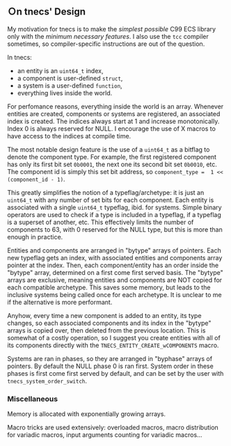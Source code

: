 
## Ｏn tnecs' Design

My motivation for tnecs is to make the _simplest possible_ C99 ECS library only with the _minimum necessary features_.
I also use the ```tcc``` compiler sometimes, so compiler-specific instructions are out of the question.

In tnecs:
- an entity is an ```uint64_t``` index, 
- a component is user-defined ```struct```, 
- a system is a user-defined ```function```,
- everything lives inside the world.

For perfomance reasons, everything inside the world is an array.
Whenever entities are created, components or systems are registered, an associated index is created.
The indices always start at 1 and increase monotonically.
Index 0 is always reserved for NULL.
I encourage the use of X macros to have access to the indices at compile time.

The most notable design feature is the use of a ```uint64_t``` as a bitflag to denote the component type.
For example, the first registered component has only its first bit set  ```0b0001```, the next one its second bit set ```0b0010```, etc.
The component id is simply this set bit address, so ```component_type =  1 << (component_id - 1)```.

This greatly simplifies the notion of a typeflag/archetype: it is just an ```uint64_t``` with any number of set bits for each component.
Each entity is associated with a single ```uint64_t``` typeflag, ibid. for systems.
Simple binary operators are used to check if a type is included in a typeflag, if a typeflag is a superset of another, etc.
This effectively limits the number of components to 63, with 0 reserved for the NULL type, but this is more than enough in practice.

Entities and components are arranged in "bytype" arrays of pointers.
Each new typeflag gets an index, with associated entities and components array pointer at the index.
Then, each component/entity has an order inside the "bytype" array, determined on a first come first served basis.
The "bytype" arrays are exclusive, meaning entities and components are NOT copied for each compatible archetype.
This saves some memory, but leads to the inclusive systems being called once for each archetype.
It is unclear to me if the alternative is more performant.

Anyhow, every time a new component is added to an entity, its type changes, so each associated components and its index in the "bytype" arrays is copied over, then deleted from the previous location.
This is somewhat of a costly operation, so I suggest you create entities with all of its components directly with the ```TNECS_ENTITY_CREATE_wCOMPONENTS``` macro.

Systems are ran in phases, so they are arranged in "byphase" arrays of pointers.
By default the NULL phase 0 is ran first.
System order in these phases is first come first served by default, and can be set by the user with ```tnecs_system_order_switch```.

### Miscellaneous
Memory is allocated with exponentially growing arrays.

Macro tricks are used extensively: overloaded macros, macro distribution for variadic macros, input arguments counting for variadic macros...
